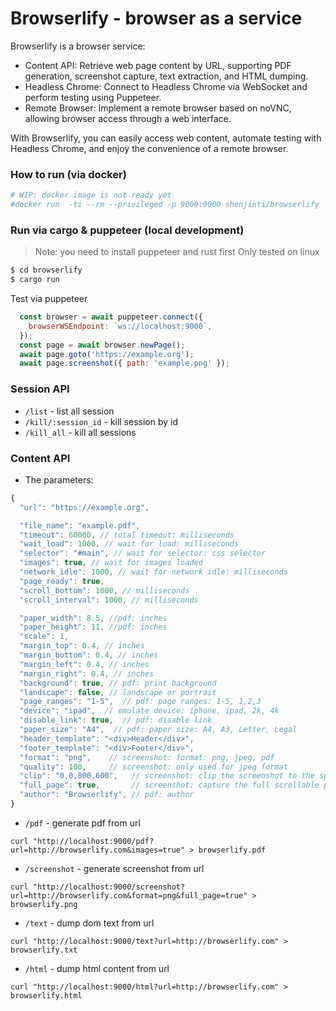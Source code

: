 Browserlify  - browser as a service
=======

Browserlify is a browser service:
- Content API: Retrieve web page content by URL, supporting PDF generation, screenshot capture, text extraction, and HTML dumping.
- Headless Chrome: Connect to Headless Chrome via WebSocket and perform testing using Puppeteer.
- Remote Browser: Implement a remote browser based on noVNC, allowing browser access through a web interface.

With Browserlify, you can easily access web content, automate testing with Headless Chrome, and enjoy the convenience of a remote browser.

### How to run (via docker)
```bash
# WIP: docker image is not ready yet
#docker run  -ti --rm --privileged -p 9000:9000 shenjinti/browserlify
```

### Run via cargo & puppeteer (local development)
> Note: you need to install puppeteer and rust first
> Only tested on linux

```bash
$ cd browserlify
$ cargo run
```
Test via puppeteer
```javascript
  const browser = await puppeteer.connect({
    browserWSEndpoint: `ws://localhost:9000`,
  });
  const page = await browser.newPage();
  await page.goto('https://example.org');
  await page.screenshot({ path: 'example.png' });
```

### Session API
- `/list` - list all session
- `/kill/:session_id` - kill session by id
- `/kill_all` - kill all sessions

### Content API
- The parameters:
```javascript
{
  "url": "https://example.org",

  "file_name": "example.pdf",
  "timeout": 60000, // total timeout: milliseconds
  "wait_load": 1000, // wait for load: milliseconds
  "selector": "#main", // wait for selector: css selector
  "images": true, // wait for images loaded
  "network_idle": 1000, // wait for network idle: milliseconds
  "page_ready": true,
  "scroll_bottom": 1000, // milliseconds
  "scroll_interval": 1000, // milliseconds

  "paper_width": 8.5, //pdf: inches
  "paper_height": 11, //pdf: inches
  "scale": 1,
  "margin_top": 0.4, // inches
  "margin_bottom": 0.4, // inches
  "margin_left": 0.4, // inches
  "margin_right": 0.4, // inches
  "background": true, // pdf: print background
  "landscape": false, // landscape or portrait
  "page_ranges": "1-5",  // pdf: page ranges: 1-5, 1,2,3
  "device": "ipad",  // emulate device: iphone, ipad, 2k, 4k
  "disable_link": true,  // pdf: disable link
  "paper_size": "A4",  // pdf: paper size: A4, A3, Letter, Legal
  "header_template": "<div>Header</div>",
  "footer_template": "<div>Footer</div>",
  "format": "png",    // screenshot: format: png, jpeg, pdf
  "quality": 100,     // screenshot: only used for jpeg format
  "clip": "0,0,800,600",   // screenshot: clip the screenshot to the specified rectangle
  "full_page": true,       // screenshot: capture the full scrollable page, not just the viewport
  "author": "Browserlify", // pdf: author
}
```

- `/pdf` - generate pdf from url
```
curl "http://localhost:9000/pdf?url=http://browserlify.com&images=true" > browserlify.pdf
```
- `/screenshot` - generate screenshot from url
```
curl "http://localhost:9000/screenshot?url=http://browserlify.com&format=png&full_page=true" > browserlify.png
```
- `/text` - dump dom text from url
```
curl "http://localhost:9000/text?url=http://browserlify.com" > browserlify.txt
```
- `/html` - dump html content from url
```
curl "http://localhost:9000/html?url=http://browserlify.com" > browserlify.html
```


